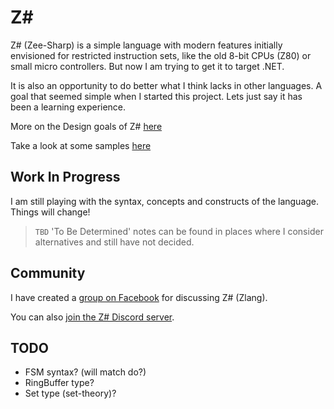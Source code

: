 # Z\#

Z# (Zee-Sharp) is a simple language with modern features initially envisioned for restricted instruction sets,
like the old 8-bit CPUs (Z80) or small micro controllers. But now I am trying to get it to target .NET.

It is also an opportunity to do better what I think lacks in other languages.
A goal that seemed simple when I started this project. Lets just say it has been a learning experience.

More on the Design goals of Z# [here](design.md)

Take a look at some samples [here](samples.md)

## Work In Progress

I am still playing with the syntax, concepts and constructs of the language. Things will change!

> `TBD` 'To Be Determined' notes can be found in places where I consider alternatives and still have not decided.

## Community

I have created a [group on Facebook](https://www.facebook.com/groups/724275751426108/) for discussing Z# (Zlang).

You can also [join the Z# Discord server](https://discord.gg/5r9YMXHrYU).

## TODO

- FSM syntax? (will match do?)
- RingBuffer type?
- Set type (set-theory)?
